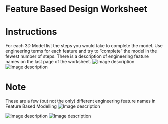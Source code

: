 
   # Feature Based Design Worksheet 

# Instructions
For each 3D Model list the steps you would take to complete the model. Use engineering terms for each feature and try to “complete” the model in the fewest number of steps. There is a description of engineering feature names on the last page of the worksheet.
  ![Image description](https://github.com/BotDevLLC/BotDevCurriculum/blob/master/Pictures/Pic%2021-page-001.jpg)
    ![Image description](https://github.com/BotDevLLC/BotDevCurriculum/blob/master/Pictures/Pic%2021-page-002.jpg)
  # Note
  These are a few (but not the only) different engineering feature names in Feature Based Modelling 
      ![Image description](https://github.com/BotDevLLC/BotDevCurriculum/blob/master/Pictures/pic%2022.jpg)
      
   ![Image description](https://github.com/BotDevLLC/BotDevCurriculum/blob/master/Pictures/pic%2023.jpg)
         ![Image description](https://github.com/BotDevLLC/BotDevCurriculum/blob/master/Pictures/pic%2024.jpg)

 
